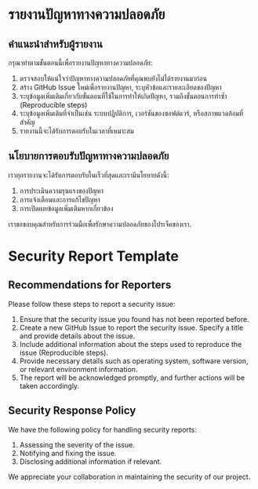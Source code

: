 # รายงานปัญหาทางความปลอดภัย

## คำแนะนำสำหรับผู้รายงาน

กรุณาทำตามขั้นตอนนี้เพื่อรายงานปัญหาทางความปลอดภัย:

1. ตรวจสอบให้แน่ใจว่าปัญหาทางความปลอดภัยที่คุณพบยังไม่ได้รายงานมาก่อน
2. สร้าง GitHub Issue ใหม่เพื่อรายงานปัญหา, ระบุหัวข้อและรายละเอียดของปัญหา
3. ระบุข้อมูลเพิ่มเติมเกี่ยวกับขั้นตอนที่ใช้ในการทำให้เกิดปัญหา, รวมถึงขั้นตอนการทำซ้ำ (Reproducible steps)
4. ระบุข้อมูลเพิ่มเติมที่จำเป็นเช่น ระบบปฏิบัติการ, เวอร์ชันของซอฟต์แวร์, หรือสภาพแวดล้อมที่สำคัญ
5. รายงานนี้จะได้รับการตอบรับในเวลาที่เหมาะสม

## นโยบายการตอบรับปัญหาทางความปลอดภัย

เราทุกรายงานจะได้รับการตอบรับในเร็วที่สุดและเรามีนโยบายดังนี้:

1. การประเมินความรุนแรงของปัญหา
2. การแจ้งเตือนและการแก้ไขปัญหา
3. การเปิดเผยข้อมูลเพิ่มเติมหากเกี่ยวข้อง

เราขอขอบคุณสำหรับการร่วมมือเพื่อรักษาความปลอดภัยของโปรเจ็คของเรา.

# Security Report Template

## Recommendations for Reporters

Please follow these steps to report a security issue:

1. Ensure that the security issue you found has not been reported before.
2. Create a new GitHub Issue to report the security issue. Specify a title and provide details about the issue.
3. Include additional information about the steps used to reproduce the issue (Reproducible steps).
4. Provide necessary details such as operating system, software version, or relevant environment information.
5. The report will be acknowledged promptly, and further actions will be taken accordingly.

## Security Response Policy

We have the following policy for handling security reports:

1. Assessing the severity of the issue.
2. Notifying and fixing the issue.
3. Disclosing additional information if relevant.

We appreciate your collaboration in maintaining the security of our project.
